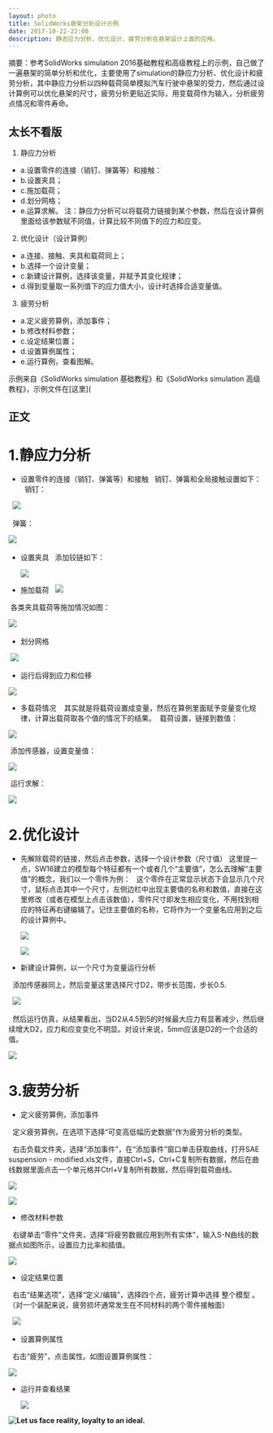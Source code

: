 ```yaml
---
layout: photo
title: SolidWorks悬架分析设计示例
date: 2017-10-22-22:00
description: 静态应力分析、优化设计、疲劳分析在悬架设计上面的应用。
---
```


摘要：参考SolidWorks simulation 2016基础教程和高级教程上的示例，自己做了一遍悬架的简单分析和优化，主要使用了simulation的静应力分析、优化设计和疲劳分析，其中静应力分析以四种载荷简单模拟汽车行驶中悬架的受力，然后通过设计算例可以优化悬架的尺寸，疲劳分析更贴近实际，用变载荷作为输入，分析疲劳点情况和零件寿命。

## 太长不看版

1. 静应力分析
 - a.设置零件的连接（销钉、弹簧等）和接触：
 - b.设置夹具；
 - c.施加载荷；
 - d.划分网格；
 - e.运算求解。
 注：静应力分析可以将载荷力链接到某个参数，然后在设计算例里面给该参数赋不同值，计算比较不同值下的应力和应变。
2. 优化设计（设计算例）
 - a.连接、接触、夹具和载荷同上；
 - b.选择一个设计变量；
 - c.新建设计算例，选择该变量，并赋予其变化规律；
 - d.得到变量取一系列值下的应力值大小，设计时选择合适变量值。
3. 疲劳分析
 - a.定义疲劳算例，添加事件；
 - b.修改材料参数；
 - c.设定结果位置；
 - d.设置算例属性；
 - e.运行算例，查看图解。
 
 示例来自《SolidWorks simulation 基础教程》和《SolidWorks simulation 高级教程》，示例文件在[这里](
 
 ## 正文
 
 # 1.静应力分析
 
 - 设置零件的连接（销钉、弹簧等）和接触
   销钉、弹簧和全局接触设置如下：
   销钉：
   
   ![](http://oxt33qs1f.bkt.clouddn.com/xiaoding1.png)
   
   弹簧：
   
   ![](http://oxt33qs1f.bkt.clouddn.com/tanhuang1.png)
   
 - 设置夹具
   添加铰链如下：
   
   ![](http://oxt33qs1f.bkt.clouddn.com/jiaolian1.png)
   
 - 施加载荷
  
  ![](http://oxt33qs1f.bkt.clouddn.com/zaihe1.png)
  
  各类夹具载荷等施加情况如图：
  
  ![](http://oxt33qs1f.bkt.clouddn.com/zong1.png)
  
 - 划分网格
 
  ![](http://oxt33qs1f.bkt.clouddn.com/wangge1.png)
  
 - 运行后得到应力和位移
 
  ![](http://oxt33qs1f.bkt.clouddn.com/jignyingli1.png)
  
 - 多载荷情况
  
  其实就是将载荷设置成变量，然后在算例里面赋予变量变化规律，计算出载荷取各个值的情况下的结果。
  载荷设置，链接到数值：
  
  ![](http://oxt33qs1f.bkt.clouddn.com/zaihe2.png)
  
  添加传感器，设置变量值：
  
  ![](http://oxt33qs1f.bkt.clouddn.com/chuanganqi.png)
  
  运行求解：
  
  ![](http://oxt33qs1f.bkt.clouddn.com/bianzaihejieguo.png)
  
  
 # 2.优化设计
 
 - 先解除载荷的链接，然后点击参数，选择一个设计参数（尺寸值）
   这里提一点，SW16建立的模型每个特征都有一个或者几个“主要值”，怎么去理解“主要值”的概念，我们以一个零件为例：
   这个零件在正常显示状态下会显示几个尺寸，鼠标点击其中一个尺寸，左侧边栏中出现主要值的名称和数值，直接在这里修改（或者在模型上点击该数值），零件尺寸即发生相应变化，不用找到相应的特征再右键编辑了。记住主要值的名称，它将作为一个变量名应用到之后的设计算例中。
   
   ![](http://oxt33qs1f.bkt.clouddn.com/zhuyaozhi1.png)
   
   ![](http://oxt33qs1f.bkt.clouddn.com/zhuyaozhi2.png)
 
 - 新建设计算例，以一个尺寸为变量运行分析
   
   添加传感器同上，然后变量这里选择尺寸D2，带步长范围，步长0.5.
   
   ![](http://oxt33qs1f.bkt.clouddn.com/zhuyaozhibianliang1.png)
   
   然后运行仿真，从结果看出，当D2从4.5到5的时候最大应力有显著减少，然后继续增大D2，应力和应变变化不明显。对设计来说，5mm应该是D2的一个合适的值。
   
   ![](http://oxt33qs1f.bkt.clouddn.com/zhuyaozhibianliang2.png)
   
   
 # 3.疲劳分析
 
 - 定义疲劳算例，添加事件
 
   定义疲劳算例，在选项下选择“可变高低幅历史数据”作为疲劳分析的类型。
   
   右击负载文件夹，选择“添加事件”，在“添加事件”窗口单击获取曲线，打开SAE suspension - modified.xls文件，直接Ctrl+S，Ctrl+C复制所有数据，然后在曲线数据里面点击一个单元格并Ctrl+V复制所有数据，然后得到载荷曲线。
   
   ![](http://oxt33qs1f.bkt.clouddn.com/shijian1.png)
   
   ![](http://oxt33qs1f.bkt.clouddn.com/shijian2.png)
   
 - 修改材料参数
  
   右键单击“零件”文件夹，选择“将疲劳数据应用到所有实体”，输入S-N曲线的数据点如图所示，设置应力比率和插值。
    
   ![](http://oxt33qs1f.bkt.clouddn.com/caoliaocanshu1.png)
   
 - 设定结果位置
 
   右击“结果选项”，选择“定义/编辑”，选择四个点，疲劳计算中选择 整个模型 。（对一个装配来说，疲劳损坏通常发生在不同材料的两个零件接触面）
   
   ![](http://oxt33qs1f.bkt.clouddn.com/jieguoweizhi1.png)
   
 - 设置算例属性
   
   右击“疲劳”，点击属性。如图设置算例属性：
   
   ![](http://oxt33qs1f.bkt.clouddn.com/shuxing1.png)
   
 - 运行并查看结果
   
   ![](http://oxt33qs1f.bkt.clouddn.com/jieguo.png)
   
 
<!-- more -->

**![Let us face reality, loyalty to an ideal.](http://oxt33qs1f.bkt.clouddn.com/Kurt%20Donald%20Cobain2.jpg)**

   

  
 
 
